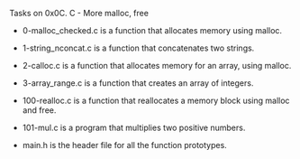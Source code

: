 Tasks on 0x0C. C - More malloc, free

* 0-malloc_checked.c is a function that allocates memory using malloc.

* 1-string_nconcat.c is a function that concatenates two strings.

* 2-calloc.c is a function that allocates memory for an array, using malloc.

* 3-array_range.c is a function that creates an array of integers.

* 100-realloc.c is a function that reallocates a memory block using malloc and free.

* 101-mul.c is a program that multiplies two positive numbers.

* main.h is the header file for all the function prototypes.